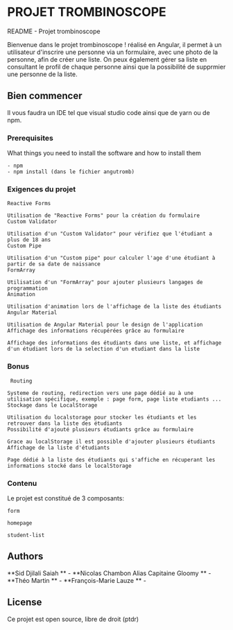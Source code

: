 # PROJET TROMBINOSCOPE

README - Projet trombinoscope

Bienvenue dans le projet trombinoscope ! réalisé en Angular, il permet à un utilisateur d'inscrire une personne via un formulaire, avec une photo de la personne, afin de créer une liste. 
On peux également gérer sa liste en consultant le profil de chaque personne ainsi que la possibilité de supprmier une personne de la liste. 

## Bien commencer

Il vous faudra un IDE tel que visual studio code ainsi que de yarn ou de npm. 

### Prerequisites

What things you need to install the software and how to install them

```
- npm 
- npm install (dans le fichier angutromb)

```
### Exigences du projet

    Reactive Forms

    Utilisation de "Reactive Forms" pour la création du formulaire
    Custom Validator

    Utilisation d'un "Custom Validator" pour vérifiez que l'étudiant a plus de 18 ans
    Custom Pipe

    Utilisation d'un "Custom pipe" pour calculer l'age d'une étudiant à partir de sa date de naissance
    FormArray

    Utilisation d'un "FormArray" pour ajouter plusieurs langages de programmation
    Animation

    Utilisation d'animation lors de l'affichage de la liste des étudiants
    Angular Material

    Utilisation de Angular Material pour le design de l'application
    Affichage des informations récupérées grâce au formulaire

    Affichage des informations des étudiants dans une liste, et affichage d'un étudiant lors de la selection d'un etudiant dans la liste
    
### Bonus 
     Routing

    Systeme de routing, redirection vers une page dédié au à une utilisation spécifique, exemple : page form, page liste etudiants ...
    Stockage dans le LocalStorage

    Utilisation du localstorage pour stocker les étudiants et les retrouver dans la liste des étudiants
    Possibilité d'ajouté plusieurs étudiants grâce au formulaire

    Grace au localStorage il est possible d'ajouter plusieurs étudiants
    Affichage de la liste d'étudiants

    Page dédié à la liste des étudiants qui s'affiche en récuperant les informations stocké dans le localStorage
    
### Contenu 

Le projet est constitué de 3 composants:

```
form
```

```
homepage
```
```
student-list
```



## Authors

**Sid Djilali Saiah ** - 
**Nicolas Chambon Alias Capitaine Gloomy  ** - 
**Théo Martin  ** - 
**François-Marie Lauze  ** - 

## License

Ce projet est open source, libre de droit  (ptdr)


